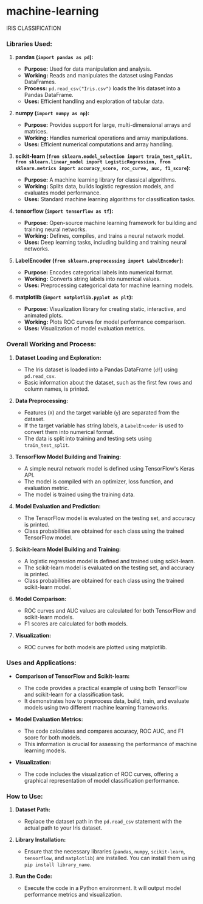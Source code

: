 # machine-learning
IRIS CLASSIFICATION

### Libraries Used:

1. **pandas (`import pandas as pd`):**
   - **Purpose:** Used for data manipulation and analysis.
   - **Working:** Reads and manipulates the dataset using Pandas DataFrames.
   - **Process:** `pd.read_csv("Iris.csv")` loads the Iris dataset into a Pandas DataFrame.
   - **Uses:** Efficient handling and exploration of tabular data.

2. **numpy (`import numpy as np`):**
   - **Purpose:** Provides support for large, multi-dimensional arrays and matrices.
   - **Working:** Handles numerical operations and array manipulations.
   - **Uses:** Efficient numerical computations and array handling.

3. **scikit-learn (`from sklearn.model_selection import train_test_split, from sklearn.linear_model import LogisticRegression, from sklearn.metrics import accuracy_score, roc_curve, auc, f1_score`):**
   - **Purpose:** A machine learning library for classical algorithms.
   - **Working:** Splits data, builds logistic regression models, and evaluates model performance.
   - **Uses:** Standard machine learning algorithms for classification tasks.

4. **tensorflow (`import tensorflow as tf`):**
   - **Purpose:** Open-source machine learning framework for building and training neural networks.
   - **Working:** Defines, compiles, and trains a neural network model.
   - **Uses:** Deep learning tasks, including building and training neural networks.

5. **LabelEncoder (`from sklearn.preprocessing import LabelEncoder`):**
   - **Purpose:** Encodes categorical labels into numerical format.
   - **Working:** Converts string labels into numerical values.
   - **Uses:** Preprocessing categorical data for machine learning models.

6. **matplotlib (`import matplotlib.pyplot as plt`):**
   - **Purpose:** Visualization library for creating static, interactive, and animated plots.
   - **Working:** Plots ROC curves for model performance comparison.
   - **Uses:** Visualization of model evaluation metrics.

### Overall Working and Process:

1. **Dataset Loading and Exploration:**
   - The Iris dataset is loaded into a Pandas DataFrame (`df`) using `pd.read_csv`.
   - Basic information about the dataset, such as the first few rows and column names, is printed.

2. **Data Preprocessing:**
   - Features (`X`) and the target variable (`y`) are separated from the dataset.
   - If the target variable has string labels, a `LabelEncoder` is used to convert them into numerical format.
   - The data is split into training and testing sets using `train_test_split`.

3. **TensorFlow Model Building and Training:**
   - A simple neural network model is defined using TensorFlow's Keras API.
   - The model is compiled with an optimizer, loss function, and evaluation metric.
   - The model is trained using the training data.

4. **Model Evaluation and Prediction:**
   - The TensorFlow model is evaluated on the testing set, and accuracy is printed.
   - Class probabilities are obtained for each class using the trained TensorFlow model.

5. **Scikit-learn Model Building and Training:**
   - A logistic regression model is defined and trained using scikit-learn.
   - The scikit-learn model is evaluated on the testing set, and accuracy is printed.
   - Class probabilities are obtained for each class using the trained scikit-learn model.

6. **Model Comparison:**
   - ROC curves and AUC values are calculated for both TensorFlow and scikit-learn models.
   - F1 scores are calculated for both models.

7. **Visualization:**
   - ROC curves for both models are plotted using matplotlib.

### Uses and Applications:

- **Comparison of TensorFlow and Scikit-learn:**
  - The code provides a practical example of using both TensorFlow and scikit-learn for a classification task.
  - It demonstrates how to preprocess data, build, train, and evaluate models using two different machine learning frameworks.

- **Model Evaluation Metrics:**
  - The code calculates and compares accuracy, ROC AUC, and F1 score for both models.
  - This information is crucial for assessing the performance of machine learning models.

- **Visualization:**
  - The code includes the visualization of ROC curves, offering a graphical representation of model classification performance.

### How to Use:

1. **Dataset Path:**
   - Replace the dataset path in the `pd.read_csv` statement with the actual path to your Iris dataset.

2. **Library Installation:**
   - Ensure that the necessary libraries (`pandas`, `numpy`, `scikit-learn`, `tensorflow`, and `matplotlib`) are installed. You can install them using `pip install library_name`.

3. **Run the Code:**
   - Execute the code in a Python environment. It will output model performance metrics and visualization.

